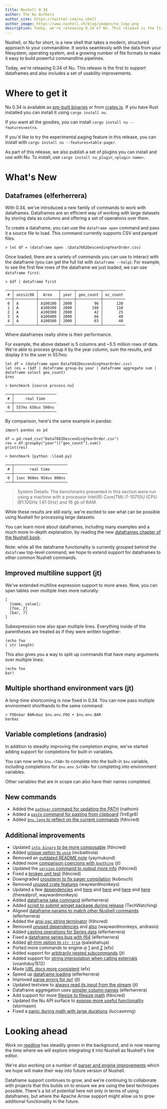 ```yaml
---
title: Nushell 0.34
author: The Nu Authors
author_site: https://twitter.com/nu_shell
author_image: https://www.nushell.sh/blog/images/nu_logo.png
description: Today, we're releasing 0.34 of Nu. This release is the first to support dataframes and also includes a set of usability improvements.
---
```


Nushell, or Nu for short, is a new shell that takes a modern, structured approach to your commandline. It works seamlessly with the data from your filesystem, operating system, and a growing number of file formats to make it easy to build powerful commandline pipelines.

Today, we're releasing 0.34 of Nu. This release is the first to support dataframes and also includes a set of usability improvements.

<!-- more -->

# Where to get it

Nu 0.34 is available as [pre-built binaries](https://github.com/nushell/nushell/releases/tag/0.34.0) or from [crates.io](https://crates.io/crates/nu). If you have Rust installed you can install it using `cargo install nu`.

If you want all the goodies, you can install `cargo install nu --features=extra`.

If you'd like to try the experimental paging feature in this release, you can install with `cargo install nu --features=table-pager`.

As part of this release, we also publish a set of plugins you can install and use with Nu. To install, use `cargo install nu_plugin_<plugin name>`.

# What's New

## Dataframes (elferherrera)

With 0.34, we've introduced a new family of commands to work with dataframes. Dataframes are an efficient way of working with large datasets by storing data as columns and offering a set of operations over them.

To create a dataframe, you can use the `dataframe open` command and pass it a source file to load. This command currently supports CSV and parquet files.

```nushell
> let df = (dataframe open .\Data7602DescendingYearOrder.csv)
```

Once loaded, there are a variety of commands you can use to interact with the dataframe (you can get the full list with `dataframe --help`). For example, to see the first few rows of the dataframe we just loaded, we can use `dataframe first`:

```nushell
> $df | dataframe first

───┬──────────┬─────────┬──────┬───────────┬──────────
 # │ anzsic06 │  Area   │ year │ geo_count │ ec_count
───┼──────────┼─────────┼──────┼───────────┼──────────
 0 │ A        │ A100100 │ 2000 │        96 │      130
 1 │ A        │ A100200 │ 2000 │       198 │      110
 2 │ A        │ A100300 │ 2000 │        42 │       25
 3 │ A        │ A100400 │ 2000 │        66 │       40
 4 │ A        │ A100500 │ 2000 │        63 │       40
───┴──────────┴─────────┴──────┴───────────┴──────────
```

Where dataframes really shine is their performance.

For example, the above dataset is 5 columns and ~5.5 million rows of data. We're able to process group it by the year column, sum the results, and display it to the user in 557ms:

```nushell title="process.nu"
let df = (dataframe open Data7602DescendingYearOrder.csv)
let res = ($df | dataframe group-by year | dataframe aggregate sum | dataframe select geo_count)
$res
```

```nushell
> benchmark {source process.nu}

───┬───────────────────
 # │     real time
───┼───────────────────
 0 │ 557ms 658us 500ns
───┴───────────────────
```

By comparison, here's the same example in pandas:

```nushell title="process.nu"
import pandas as pd

df = pd.read_csv("Data7602DescendingYearOrder.csv")
res = df.groupby("year")["geo_count"].sum()
print(res)
```

```nushell
> benchmark {python .\load.py}

───┬────────────────────────
 # │       real time
───┼────────────────────────
 0 │ 1sec 966ms 954us 800ns
───┴────────────────────────
```

> System Details: The benchmarks presented in this section were run using a machine with a processor Intel(R) Core(TM) i7-10710U (CPU @1.10GHz 1.61 GHz) and 16 gb of RAM.

While these results are still early, we're excited to see what can be possible using Nushell for processing large datasets.

You can learn more about dataframes, including many examples and a much more in-depth explanation, by reading the new [dataframes chapter of the Nushell book](https://www.nushell.sh/book/dataframes).

Note: while all the dataframe functionality is currently grouped behind the `dataframe` top-level command, we hope to extend support for dataframes to other common Nushell commands.

## Improved multiline support (jt)

We've extended multiline expression support to more areas. Now, you can span tables over multiple lines more naturally:

```nushell
[
  [name, value];
  [foo, 2]
  [bar, 7]
]
```

Subexpression now also span multiple lines. Everything inside of the parentheses are treated as if they were written together:

```nushell
(echo foo
| str length)
```

This also gives you a way to split up commands that have many arguments over multiple lines:

```nushell
(echo foo
bar)
```

## Multiple shorthand environment vars (jt)

A long-time shortcoming is now fixed in 0.34. You can now pass multiple environment shorthands to the same command:

```nushell
> FOO=bar BAR=baz $nu.env.FOO + $nu.env.BAR
barbaz
```

## Variable completions (andrasio)

In addition to steadily improving the completion engine, we've started adding support for completions for built-in variables.

You can now write `$nu.<TAB>` to complete into the built-in `$nu` variable, including completions for `$nu.env.S<TAB>` for completing into environment variables.

Other variables that are in scope can also have their names completed.

## New commands

- Added the [`pathvar` command for updating the PATH](https://github.com/nushell/nushell/pull/3670) (nathom)
- Added a [`paste` command for pasting from clipboard](https://github.com/nushell/nushell/pull/3694) (1ntEgr8)
- Added [`$nu.lang` to reflect on the current commands](https://github.com/nushell/nushell/pull/3720) (fdncred)

## Additional improvements

- Updated [`into binary` to be more composable](https://github.com/nushell/nushell/pull/3758) (fdncred)
- Added [unique option to `uniq`](https://github.com/nushell/nushell/pull/3754) (mcbattirola)
- Removed an [outdated README note](https://github.com/nushell/nushell/pull/3751) (yaymukund)
- Added more [comparison coercions with `$nothing`](https://github.com/nushell/nushell/pull/3750) (jt)
- Updated the [`version` command to output more info](https://github.com/nushell/nushell/pull/3749) (fdncred)
- Fixed a [broken unit test](https://github.com/nushell/nushell/pull/3745) (fdncred)
- Downgraded [crossterm to fix pager compilation](https://github.com/nushell/nushell/pull/3740) (kubouch)
- Removed [unused crate features](https://github.com/nushell/nushell/pull/3732) (waywardmonkeys)
- Updated a few [dependencies](https://github.com/nushell/nushell/pull/3723) and [here](https://github.com/nushell/nushell/pull/3724) and [here](https://github.com/nushell/nushell/pull/3739) and [here](https://github.com/nushell/nushell/pull/3741) and [here](https://github.com/nushell/nushell/pull/3757) (therealprof, waywardmonkeys)
- Added [dataframe take command](https://github.com/nushell/nushell/pull/3722) (elferherrera)
- Added [script to submit winget package during release](https://github.com/nushell/nushell/pull/3717) (TechWatching)
- Aligned [dataframe params to match other Nushell commands](https://github.com/nushell/nushell/pull/3713) (elferherrera)
- Added the [ansi osc string terminator](https://github.com/nushell/nushell/pull/3712) (fdncred)
- Removed [unused dependencies](https://github.com/nushell/nushell/pull/3709) and [also](https://github.com/nushell/nushell/pull/3716) (waywardmonkeys, andrasio)
- Added [casting operations for Series data](https://github.com/nushell/nushell/pull/3702) (elferherrera)
- Fixed a [dataframe series bug with f64](https://github.com/nushell/nushell/pull/3697) (elferherrera)
- Added [all-trim option to `str trim`](https://github.com/nushell/nushell/pull/3696) (palashahuja)
- Ported more commands to engine-p [1](https://github.com/nushell/nushell/pull/3690) and [2](https://github.com/nushell/nushell/pull/3753) (efx)
- Added support for [arbitrarily nested subcommands](https://github.com/nushell/nushell/pull/3688) (jt)
- Added support for [string interpolation when calling externals](https://github.com/nushell/nushell/pull/3686) (voanhduy1512)
- Made [URL docs more consistent](https://github.com/nushell/nushell/pull/3684) (efx)
- Speed up [dataframe loading](https://github.com/nushell/nushell/pull/3683) (elferherrera)
- Improved [parse errors for `def`](https://github.com/nushell/nushell/pull/3681) (jt)
- Updated textview to [always read its input from the stream](https://github.com/nushell/nushell/pull/3680) (jt)
- Dataframe aggregation uses [simpler column names](https://github.com/nushell/nushell/pull/3678) (elferherrera)
- Add support for more [filesize to filesize math](https://github.com/nushell/nushell/pull/3675) (fdncred)
- Updated the Nu API surface to [expose more useful functionality](https://github.com/nushell/nushell/pull/3673) (stormasm)
- Fixed a [panic during math with large durations](https://github.com/nushell/nushell/pull/3669) (luccasmmg)

# Looking ahead

Work on [reedline](https://github.com/jntrnr/reedline) has steadily grown in the background, and is now nearing the time where we will explore integrating it into Nushell as Nushell's line editor.

We're also working on a number of [parser and engine improvements](https://github.com/jntrnr/engine-q) which we hope will make their way into future version of Nushell.

Dataframe support continues to grow, and we're continuing to collaborate with projects that this builds on to ensure we are using the best techniques possible. There's a lot of potential here not only in terms of using dataframes, but where the Apache Arrow support might allow us to grow additional functionality in the future.
